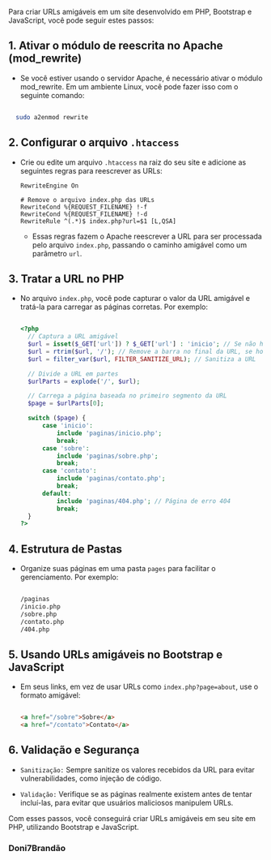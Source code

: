 Para criar URLs amigáveis em um site desenvolvido em PHP, Bootstrap e JavaScript, você pode seguir estes passos:

## 1. Ativar o módulo de reescrita no Apache (mod_rewrite)

- Se você estiver usando o servidor Apache, é necessário ativar o módulo mod_rewrite. Em um ambiente Linux, você pode fazer isso com o seguinte comando:

```bash

  sudo a2enmod rewrite

```

## 2. Configurar o arquivo `.htaccess`

- Crie ou edite um arquivo `.htaccess` na raiz do seu site e adicione as seguintes regras para reescrever as URLs:

  ```htacces
  RewriteEngine On

  # Remove o arquivo index.php das URLs
  RewriteCond %{REQUEST_FILENAME} !-f
  RewriteCond %{REQUEST_FILENAME} !-d
  RewriteRule ^(.*)$ index.php?url=$1 [L,QSA]

  ```
  - Essas regras fazem o Apache reescrever a URL para ser processada pelo arquivo `index.php`, passando o caminho amigável como um parâmetro `url`.

## 3. Tratar a URL no PHP

- No arquivo `index.php`, você pode capturar o valor da URL amigável e tratá-la para carregar as páginas corretas. Por exemplo:

  ```PHP
  
  <?php
    // Captura a URL amigável
    $url = isset($_GET['url']) ? $_GET['url'] : 'inicio'; // Se não houver URL, carrega 'inicio'
    $url = rtrim($url, '/'); // Remove a barra no final da URL, se houver
    $url = filter_var($url, FILTER_SANITIZE_URL); // Sanitiza a URL

    // Divide a URL em partes
    $urlParts = explode('/', $url);

    // Carrega a página baseada no primeiro segmento da URL
    $page = $urlParts[0];

    switch ($page) {
        case 'inicio':
            include 'paginas/inicio.php';
            break;
        case 'sobre':
            include 'paginas/sobre.php';
            break;
        case 'contato':
            include 'paginas/contato.php';
            break;
        default:
            include 'paginas/404.php'; // Página de erro 404
            break;
    }
  ?>

  ```
##  4. Estrutura de Pastas

- Organize suas páginas em uma pasta `pages` para facilitar o gerenciamento. Por exemplo:

  ```bash
  
  /paginas
  /inicio.php
  /sobre.php
  /contato.php
  /404.php

  ```
##  5. Usando URLs amigáveis no Bootstrap e JavaScript

- Em seus links, em vez de usar URLs como `index.php?page=about`, use o formato amigável:

  ```html

  <a href="/sobre">Sobre</a>
  <a href="/contato">Contato</a>

  ```
## 6. Validação e Segurança

- `Sanitização:` Sempre sanitize os valores recebidos da URL para evitar vulnerabilidades, como injeção de código.

- `Validação:` Verifique se as páginas realmente existem antes de tentar incluí-las, para evitar que usuários maliciosos manipulem URLs.

Com esses passos, você conseguirá criar URLs amigáveis em seu site em PHP, utilizando Bootstrap e JavaScript.

### Doni7Brandão

